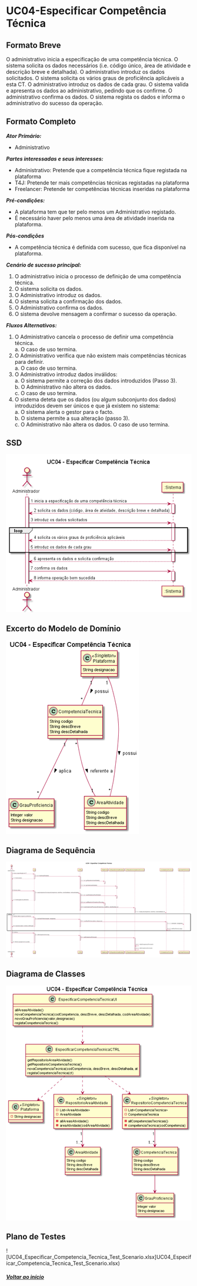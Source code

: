 # UC04-Especificar Competência Técnica

## Formato Breve

O administrativo inicia a especificação de uma competência técnica. O sistema solicita os dados necessários (i.e. código único, área de atividade e descrição breve e detalhada). O administrativo introduz os dados solicitados. O sistema solicita os vários graus de proficiência aplicáveis a esta CT. O administrativo introduz os dados de cada grau. O sistema valida e apresenta os dados ao administrativo, pedindo que os confirme. O administrativo confirma
os dados. O sistema regista os dados e informa o administrativo do sucesso da operação.

## Formato Completo

**_Ator Primário:_**

- Administrativo

**_Partes interessadas e seus interesses:_**

- Administrativo: Pretende que a competência técnica fique registada na plataforma
- T4J: Pretende ter mais competências técnicas registadas na plataforma
- Freelancer: Pretende ter competências técnicas inseridas na plataforma

**_Pré-condições:_**

- A plataforma tem que ter pelo menos um Administrativo registado.
- É necessário haver pelo menos uma área de atividade inserida na plataforma.

**_Pós-condições_**

- A competência técnica é definida com sucesso, que fica disponível na plataforma.

**_Cenário de sucesso principal:_**

1. O administrativo inicia o processo de definição de uma competência técnica.
2. O sistema solicita os dados.
3. O Administrativo introduz os dados.
4. O sistema solicita a confirmação dos dados.
5. O Administrativo confirma os dados.
6. O sistema devolve mensagem a confirmar o sucesso da operação.


**_Fluxos Alternativos:_**

1. O Administrativo cancela o processo de definir uma competência técnica.<br/>
  a. O caso de uso termina.
2. O Administrativo verifica que não existem mais competências técnicas para definir.<br/>
  a. O caso de uso termina.
3. O Administrativo introduz dados inválidos:<br/>
  a. O sistema permite a correção dos dados introduzidos (Passo 3).<br/>
  b. O Administrativo não altera os dados.<br/>
  c. O caso de uso termina.
4. O sistema deteta que os dados (ou algum subconjunto dos dados) introduzidos devem ser únicos e que já existem no sistema:<br/>
  a. O sistema alerta o gestor para o facto.<br/>
  b. O sistema permite a sua alteração (passo 3).<br/>
  c. O Administrativo não altera os dados. O caso de uso termina.

## SSD
![UC04_Especificar_Competencia_Tecnica_SSD.](UC04_Especificar_Competencia_Tecnica_SSD.png)

## Excerto do Modelo de Domínio
![UC04_Especificar_Competencia_Tecnica_Modelo_Dominio](UC04_Especificar_Competencia_Tecnica_Modelo_Dominio.png)

## Diagrama de Sequência
![UC04_Especificar_Competencia_Tecnica_Diagrama_Sequencia](UC04_Especificar_Competencia_Tecnica_Diagrama_Sequencia.png)

## Diagrama de Classes
![UC04_Especificar_Competencia_Tecnica_Diagrama_Classes](UC04_Especificar_Competencia_Tecnica_Diagrama_Classes.png)

## Plano de Testes
![UC04_Especificar_Competencia_Tecnica_Test_Scenario.xlsx]UC04_Especificar_Competencia_Tecnica_Test_Scenario.xlsx)


##### [Voltar ao início](https://github.com/blestonbandeiraUPSKILL/upskill_java1_labprg_grupo2/tree/main/README.md)
